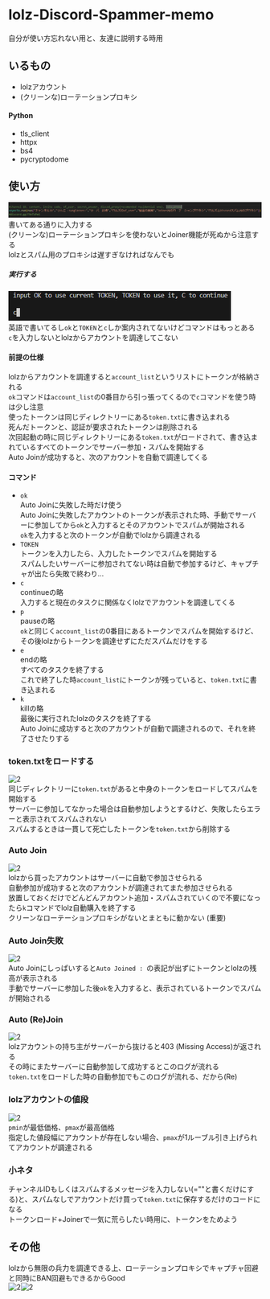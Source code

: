 # lolz-Discord-Spammer-memo
自分が使い方忘れない用と、友達に説明する時用
## いるもの
- lolzアカウント
- (クリーンな)ローテーションプロキシ
#### Python
- tls_client
- httpx
- bs4
- pycryptodome
## 使い方
![0](0.png)  
書いてある通りに入力する  
(クリーンな)ローテーションプロキシを使わないとJoiner機能が死ぬから注意する  
lolzとスパム用のプロキシは遅すぎなければなんでも  
##### 実行する  
![0](1.png)  
英語で書いてるし```ok```と```TOKEN```と```c```しか案内されてないけどコマンドはもっとある  
```c```を入力しないとlolzからアカウントを調達してこない
#### 前提の仕様
lolzからアカウントを調達すると```account_list```というリストにトークンが格納される  
```ok```コマンドは```account_list```の0番目から引っ張ってくるので```c```コマンドを使う時は少し注意  
使ったトークンは同じディレクトリーにある```token.txt```に書き込まれる  
死んだトークンと、認証が要求されたトークンは削除される  
次回起動の時に同じディレクトリーにある```token.txt```がロードされて、書き込まれているすべてのトークンでサーバー参加・スパムを開始する  
Auto Joinが成功すると、次のアカウントを自動で調達してくる
#### コマンド
- ```ok```  
  Auto Joinに失敗した時だけ使う  
  Auto Joinに失敗したアカウントのトークンが表示された時、手動でサーバーに参加してから```ok```と入力するとそのアカウントでスパムが開始される  
  ```ok```を入力すると次のトークンが自動でlolzから調達される  
- ```TOKEN```  
  トークンを入力したら、入力したトークンでスパムを開始する  
  スパムしたいサーバーに参加されてない時は自動で参加するけど、キャプチャが出たら失敗で終わり...  
- ```c```  
  continueの略  
  入力すると現在のタスクに関係なくlolzでアカウントを調達してくる  
- ```p```  
  pauseの略  
  ```ok```と同じく```account_list```の0番目にあるトークンでスパムを開始するけど、その後lolzからトークンを調達せずにただスパムだけをする  
- ```e```  
  endの略  
  すべてのタスクを終了する  
  これで終了した時```account_list```にトークンが残っていると、```token.txt```に書き込まれる
- ```k```  
  killの略  
  最後に実行されたlolzのタスクを終了する  
  Auto Joinに成功すると次のアカウントが自動で調達されるので、それを終了させたりする  
### token.txtをロードする
![2](2.png)  
同じディレクトリーに```token.txt```があると中身のトークンをロードしてスパムを開始する  
サーバーに参加してなかった場合は自動参加しようとするけど、失敗したらエラーと表示されてスパムされない  
スパムするときは一貫して死亡したトークンを```token.txt```から削除する  
### Auto Join
![2](3.png)  
lolzから買ったアカウントはサーバーに自動で参加させられる  
自動参加が成功すると次のアカウントが調達されてまた参加させられる  
放置しておくだけでどんどんアカウント追加・スパムされていくので不要になったら```k```コマンドでlolz自動購入を終了する  
クリーンなローテーションプロキシがないとまともに動かない (重要)  
### Auto Join失敗
![2](7.png)  
Auto Joinにしっぱいすると```Auto Joined : ```の表記が出ずにトークンとlolzの残高が表示される  
手動でサーバーに参加した後```ok```を入力すると、表示されているトークンでスパムが開始される
### Auto (Re)Join  
![2](4.png)  
lolzアカウントの持ち主がサーバーから抜けると403 (Missing Access)が返される  
その時にまたサーバーに自動参加して成功するとこのログが流れる  
```token.txt```をロードした時の自動参加でもこのログが流れる、だから(Re)  
### lolzアカウントの値段  
![2](5.png)  
```pmin```が最低価格、```pmax```が最高価格  
指定した値段幅にアカウントが存在しない場合、```pmax```が1ルーブル引き上げられてアカウントが調達される  
### 小ネタ
チャンネルIDもしくはスパムするメッセージを入力しない(=""と書くだけにする)と、スパムなしでアカウントだけ買って```token.txt```に保存するだけのコードになる  
トークンロード+Joinerで一気に荒らしたい時用に、トークンをためよう
## その他
lolzから無限の兵力を調達できる上、ローテーションプロキシでキャプチャ回避と同時にBAN回避もできるからGood  
![2](8.png)![2](6.png)
